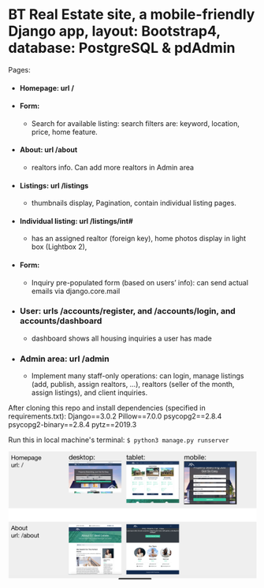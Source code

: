 # BT Real Estate site, a mobile-friendly Django app, layout: Bootstrap4, database: PostgreSQL & pdAdmin


Pages:

- #### Homepage: url /

- #### Form: 
  + Search for available listing: search filters are: keyword, location, price, home feature.

- #### About: url /about
  + realtors info. Can add more realtors in Admin area

- #### Listings: url /listings
  + thumbnails display, Pagination, contain individual listing pages. 

- #### Individual listing: url /listings/int# 
  + has an assigned realtor (foreign key), home photos display in light box (Lightbox 2), 

- #### Form: 
  + Inquiry pre-populated form (based on users’ info): can send actual emails via django.core.mail

- ### User: urls /accounts/register, and /accounts/login, and accounts/dashboard
  + dashboard shows all housing inquiries a user has made

- ### Admin area: url /admin
  + Implement many staff-only operations: can login, manage listings (add, publish, assign realtors, …), realtors (seller of the month, assign listings), and client inquiries.

After cloning this repo and install dependencies (specified in requirements.txt):
Django==3.0.2
Pillow==7.0.0
psycopg2==2.8.4
psycopg2-binary==2.8.4
pytz==2019.3

Run this in local machine's terminal:
`$ python3 manage.py runserver`

![page-screenshot1](show1.png)

